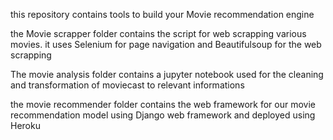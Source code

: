 this repository contains tools to build your Movie recommendation engine

the Movie scrapper folder contains the script for web scrapping various movies.
it uses Selenium for page navigation and Beautifulsoup for the web scrapping

The movie analysis folder contains a jupyter notebook used for the cleaning and transformation of moviecast
to relevant informations 

the movie recommender folder contains the web framework for our  movie recommendation model using
Django web framework and deployed using Heroku
